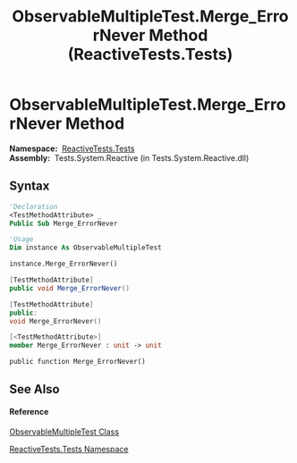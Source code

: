 ﻿---
title: ObservableMultipleTest.Merge_ErrorNever Method  (ReactiveTests.Tests)
TOCTitle: Merge_ErrorNever Method
ms:assetid: M:ReactiveTests.Tests.ObservableMultipleTest.Merge_ErrorNever
ms:mtpsurl: https://msdn.microsoft.com/en-us/library/reactivetests.tests.observablemultipletest.merge_errornever(v=VS.103)
ms:contentKeyID: 36620370
ms.date: 06/28/2011
mtps_version: v=VS.103
f1_keywords:
- ReactiveTests.Tests.ObservableMultipleTest.Merge_ErrorNever
dev_langs:
- CSharp
- JScript
- VB
- FSharp
- c++
---

# ObservableMultipleTest.Merge\_ErrorNever Method

**Namespace:**  [ReactiveTests.Tests](hh289046\(v=vs.103\).md)  
**Assembly:**  Tests.System.Reactive (in Tests.System.Reactive.dll)

## Syntax

``` vb
'Declaration
<TestMethodAttribute> _
Public Sub Merge_ErrorNever
```

``` vb
'Usage
Dim instance As ObservableMultipleTest

instance.Merge_ErrorNever()
```

``` csharp
[TestMethodAttribute]
public void Merge_ErrorNever()
```

``` c++
[TestMethodAttribute]
public:
void Merge_ErrorNever()
```

``` fsharp
[<TestMethodAttribute>]
member Merge_ErrorNever : unit -> unit 
```

``` jscript
public function Merge_ErrorNever()
```

## See Also

#### Reference

[ObservableMultipleTest Class](hh303586\(v=vs.103\).md)

[ReactiveTests.Tests Namespace](hh289046\(v=vs.103\).md)


